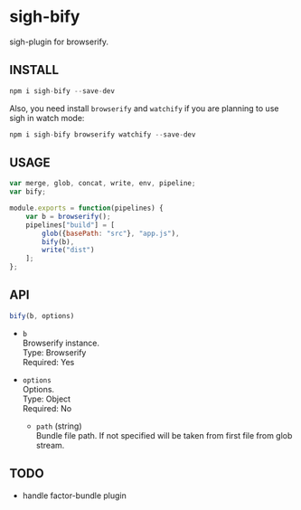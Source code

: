 sigh-bify
=========
sigh-plugin for browserify.

INSTALL
-------
```js
npm i sigh-bify --save-dev
```
Also, you need install `browserify` and `watchify` if you are planning to use sigh in watch mode:
```js
npm i sigh-bify browserify watchify --save-dev
```

USAGE
-----
```js
var merge, glob, concat, write, env, pipeline;
var bify;

module.exports = function(pipelines) {
	var b = browserify();
	pipelines["build"] = [
		glob({basePath: "src"}, "app.js"),
		bify(b),
		write("dist")
	];
};
```

API
---
```js
bify(b, options)
```

* `b`  
Browserify instance.  
Type: Browserify  
Required: Yes  

* `options`  
Options.  
Type: Object  
Required: No  

    * `path` (string)  
    Bundle file path. 
    If not specified will be taken from first file from glob stream.

TODO
----
* handle factor-bundle plugin